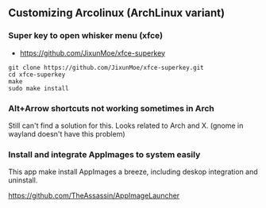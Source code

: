 ## Customizing Arcolinux (ArchLinux variant)

### Super key to open whisker menu (xfce)
  * https://github.com/JixunMoe/xfce-superkey
  ```
  git clone https://github.com/JixunMoe/xfce-superkey.git
  cd xfce-superkey 
  make
  sudo make install
  ```
### Alt+Arrow shortcuts not working sometimes in Arch
Still can't find a solution for this. Looks related to Arch and X. (gnome in wayland doesn't have this problem)

### Install and integrate AppImages to system easily
This app make install AppImages a breeze, including deskop integration and uninstall.

https://github.com/TheAssassin/AppImageLauncher
